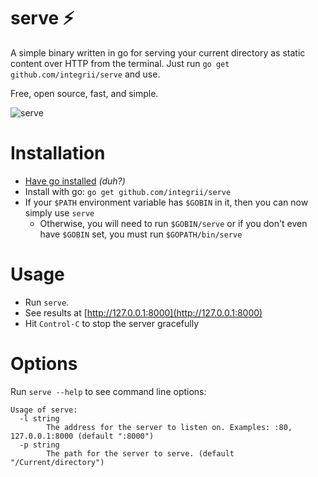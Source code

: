 # serve ⚡️

A simple binary written in go for serving your current directory as static content over HTTP from the terminal.  Just run `go get github.com/integrii/serve` and use.

Free, open source, fast, and simple.


![serve](https://github.com/integrii/serve/blob/master/tutorial.gif?raw=true "Why did a static command line serve this good not exist yet?")


# Installation

- [Have go installed](https://golang.org) _(duh?)_
- Install with go: `go get github.com/integrii/serve`
- If your `$PATH` environment variable has `$GOBIN` in it, then you can now simply use `serve`
  - Otherwise, you will need to run `$GOBIN/serve` or if you don't even have `$GOBIN` set, you must run `$GOPATH/bin/serve`

# Usage

- Run `serve`.
- See results at [http://127.0.0.1:8000](http://127.0.0.1:8000)
- Hit `Control-C` to stop the server gracefully


# Options

Run `serve --help` to see command line options:

```
Usage of serve:
  -l string
        The address for the server to listen on. Examples: :80, 127.0.0.1:8000 (default ":8000")
  -p string
        The path for the server to serve. (default "/Current/directory")
```
